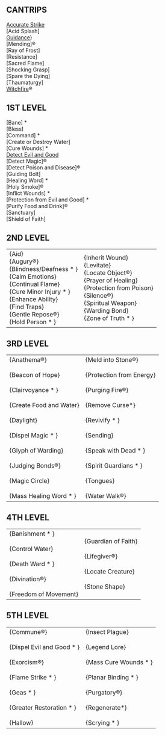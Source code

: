 
## CANTRIPS

[Accurate Strike](https://skroxiousdm.github.io/SkroxiousDM/6.Spells/Spell%20Descriptions/0Cantrips#accurate-strike)<br>
[Acid Splash]<br>
[Guidance](https://skroxiousdm.github.io/SkroxiousDM/6.Spells/Spell%20Descriptions/0Cantrips#guidance--benediction)}<br>
[Mending]&reg;<br>
[Ray of Frost]<br>
[Resistance]<br>
[Sacred Flame]<br>
[Shocking Grasp]<br>
[Spare the Dying]<br>
[Thaumaturgy]<br>
[Witchfire](https://skroxiousdm.github.io/SkroxiousDM/6.Spells/Spell%20Descriptions/0Cantrips#witchfire)&reg;


## 1ST LEVEL

[Bane] * <br>
[Bless]<br>
[Command] * <br>
[Create or Destroy Water]<br>
[Cure Wounds] * <br>
[Detect Evil and Good](https://skroxiousdm.github.io/SkroxiousDM/6.Spells/Spell%20Descriptions/1stLevelSpells#detect-evil-and-good--detect-otherworldly-influence)<br>
[Detect Magic]&reg;<br>
[Detect Poison and Disease]&reg;<br>
[Guiding Bolt]<br>
[Healing Word] * <br>
[Holy Smoke]&reg;<br>
[Inflict Wounds] * <br>
[Protection from Evil and Good] * <br>
[Purify Food and Drink]&reg;<br>
[Sanctuary]<br>
[Shield of Faith]

## 2ND LEVEL

|   |   |
|---|---|
|{Aid}<br>{Augury&reg;}<br>{Blindness/Deafness * }<br>{Calm Emotions}<br>{Continual Flame}<br>{Cure Minor Injury * }<br>{Enhance Ability}<br>{Find Traps}<br>{Gentle Repose&reg;}<br>{Hold Person * }|{Inherit Wound}<br>{Levitate}<br>{Locate Object&reg;}<br>{Prayer of Healing}<br>{Protection from Poison}<br>{Silence&reg;}<br>{Spiritual Weapon}<br>{Warding Bond}<br>{Zone of Truth * }|

## 3RD LEVEL

|   |   |
|---|---|
|{Anathema&reg;}<br><br>{Beacon of Hope}<br><br>{Clairvoyance * }<br><br>{Create Food and Water}<br><br>{Daylight}<br><br>{Dispel Magic * }<br><br>{Glyph of Warding}<br><br>{Judging Bonds&reg;}<br><br>{Magic Circle}<br><br>{Mass Healing Word * }|{Meld into Stone&reg;}<br><br>{Protection from Energy}<br><br>{Purging Fire&reg;}<br><br>{Remove Curse*}<br><br>{Revivify * }<br><br>{Sending}<br><br>{Speak with Dead * }<br><br>{Spirit Guardians * }<br><br>{Tongues}<br><br>{Water Walk&reg;}|

## 4TH LEVEL

|   |   |
|---|---|
|{Banishment * }<br><br>{Control Water}<br><br>{Death Ward * }<br><br>{Divination&reg;}<br><br>{Freedom of Movement}|{Guardian of Faith}<br><br>{Lifegiver&reg;}<br><br>{Locate Creature}<br><br>{Stone Shape}|

## 5TH LEVEL

|   |   |
|---|---|
|{Commune&reg;}<br><br>{Dispel Evil and Good * }<br><br>{Exorcism&reg;}<br><br>{Flame Strike * }<br><br>{Geas * }<br><br>{Greater Restoration * }<br><br>{Hallow}|{Insect Plague}<br><br>{Legend Lore}<br><br>{Mass Cure Wounds * }<br><br>{Planar Binding * }<br><br>{Purgatory&reg;}<br><br>{Regenerate*}<br><br>{Scrying * }|


